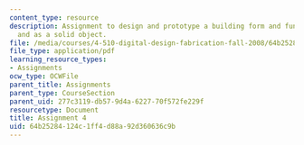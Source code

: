 ```yaml
---
content_type: resource
description: Assignment to design and prototype a building form and function in CAD
  and as a solid object.
file: /media/courses/4-510-digital-design-fabrication-fall-2008/64b25284124c1ff4d88a92d360636c9b_assn4.pdf
file_type: application/pdf
learning_resource_types:
- Assignments
ocw_type: OCWFile
parent_title: Assignments
parent_type: CourseSection
parent_uid: 277c3119-db57-9d4a-6227-70f572fe229f
resourcetype: Document
title: Assignment 4
uid: 64b25284-124c-1ff4-d88a-92d360636c9b
---
```

